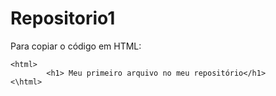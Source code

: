 # Repositorio1

Para copiar o código em HTML:
```
<html>
        <h1> Meu primeiro arquivo no meu repositório</h1>
<\html>
```
